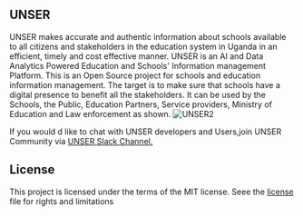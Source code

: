 ## UNSER
UNSER makes accurate and authentic information about schools available to all citizens and stakeholders in the education system in Uganda in an efficient, timely and cost effective manner.
UNSER is an AI and Data Analytics Powered Education and Schools' Information management Platform. This is an Open Source project for schools and education information management. The target is to make sure that schools have a digital presence to benefit all the stakeholders.
It can be used by the Schools, the Public, Education Partners, Service providers, Ministry of Education and Law enforcement as shown. 
![UNSER2](https://user-images.githubusercontent.com/4066499/150940247-b4eff4a4-3da6-4036-a34c-b5d11b0589c5.png)

If you would d like to chat with UNSER developers and Users,join UNSER Community via <a href="https://join.slack.com/t/unsergroup/shared_invite/zt-12by6mbpw-0Q3Ogw2nUgKVecf0rGSe6Q">UNSER Slack Channel.</a> 

## License
This project is licensed under the terms of the MIT license. Seee the <a href="">license </a>  file for rights and limitations
